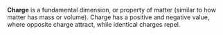 **Charge** is a fundamental dimension, or property of matter (similar to how matter has mass or volume). Charge has a positive and negative value, where opposite charge attract, while identical charges repel.